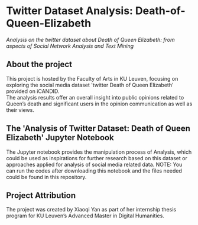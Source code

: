 # Twitter Dataset Analysis: Death-of-Queen-Elizabeth
*Analysis on the twitter dataset about Death of Queen Elizabeth: from aspects of Social Network Analysis and Text Mining*
## About the project 
This project is hosted by the Faculty of Arts in KU Leuven, focusing on exploring the social media dataset 'twitter Death of Queen Elizabeth' provided on iCANDID.  
The analysis results offer an overall insight into public opinions related to Queen’s death and significant users in the opinion communication as well as their views.
## The 'Analysis of Twitter Dataset: Death of Queen Elizabeth' Jupyter Notebook 
The Jupyter notebook provides the manipulation process of Analysis, which could be used as inspirations for further research based on this dataset or approaches applied for analysis of social media related data.
NOTE: You can run the codes after downloading this notebook and the files needed could be found in this repository.
## Project Attribution
The project was created by Xiaoqi Yan as part of her internship thesis program for KU Leuven’s Advanced Master in Digital Humanities.
